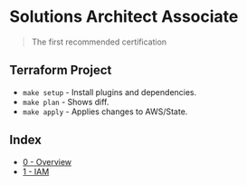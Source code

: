 # Solutions Architect Associate
> The first recommended certification

## Terraform Project

* `make setup` - Install plugins and dependencies.
* `make plan` - Shows diff.
* `make apply` - Applies changes to AWS/State.

## Index

* [0 - Overview]()
* [1 - IAM]()
